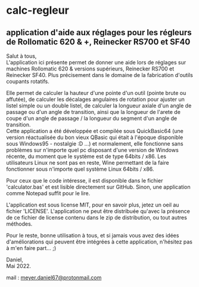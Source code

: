 # calc-regleur
application d'aide aux réglages pour les régleurs de Rollomatic 620 &amp; +, Reinecker RS700 et SF40
-----
Salut à tous,  
L'application ici présente permet de donner une aide lors de réglages sur machines Rollomatic 620 & versions supérieurs, Reinecker RS700 et Reinecker SF40. Plus précisement dans le domaine de la fabrication d'outils coupants rotatifs.  

Elle permet de calculer la hauteur d'une pointe d'un outil (pointe brute ou affutée), de calculer les décalages angulaires de rotation pour ajuster un listel simple ou un double listel, de calculer la longueur axiale d'un angle de passage ou d'un angle de transition, ainsi que la longueur de l'arete de coupe d'un angle de passage / la longueur du segment d'un angle de transition.  
Cette application a été développée et compilée sous QuickBasic64 (une version réactualisée du bon vieux QBasic qui était à l'époque disponible sous Windows95  -  nostalgie :D ...) et normalement, elle fonctionne sans problèmes sur n'importe quel pc disposant d'une version de Windows récente, du moment que le système est de type 64bits / x86. Les utilisateurs Linux ne sont pas en reste, Wine permettant de la faire fonctionner sous n'importe quel système Linux 64bits / x86.

Pour ceux que le code intéresse, il est disponible dans le fichier 'calculator.bas' et est lisible directement sur GitHub. Sinon, une application comme Notepad suffit pour le lire.  

L'application est sous license MIT, pour en savoir plus, jetez un oeil au fichier 'LICENSE'. L'application ne peut être distribuée qu'avec la présence de ce fichier de license contenu dans le zip de distribution, ou tout autres méthodes.

Pour le reste, bonne utilisation à tous, et si jamais vous avez des idées d'améliorations qui peuvent être intégrées à cette application, n'hésitez pas à m'en faire part... ;)  

Daniel,  
Mai 2022.  

mail : meyer.daniel67@protonmail.com
